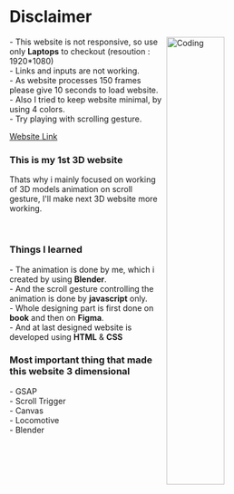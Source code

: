 <h1>Disclaimer</h1>
<img margin-top="100px" align="right" alt="Coding" width="45%" src="https://cdn.dribbble.com/users/1514097/screenshots/5504420/3d-cube.gif">
<p>
  - This website is not responsive, so use only <strong>Laptops</strong> to checkout (resoution : 1920*1080) <br>
  - Links and inputs are not working.<br>
  - As website processes 150 frames please give 10 seconds to load website.<br>
  - Also I tried to keep website minimal, by using 4 colors. <br>
  - Try playing with scrolling gesture.
</p>

[Website Link](https://pawar-pratik.github.io/3D-Gym-Website/)
<br>
<h3>This is my 1st 3D website</h3>
<p>Thats why i mainly focused on working of 3D models animation on scroll gesture, I'll make next 3D website more working.</p>
<br>
<h3>Things I learned</h3>
<p>
  - The animation is done by me, which i created by using <strong>Blender</strong>.<br>
  - And the scroll gesture controlling the animation is done by <strong>javascript</strong> only.<br>
  - Whole designing part is first done on <strong>book</strong> and then on <strong>Figma</strong>.<br>
  - And at last designed website is developed using <strong>HTML</strong> & <strong>CSS</strong>
</p>

<h3>Most important thing that made this website 3 dimensional</h3>
<p>
  - GSAP<br>
  - Scroll Trigger<br>
  - Canvas<br>
  - Locomotive<br>
  - Blender
</p>
